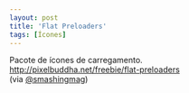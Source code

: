 ```yaml
---
layout: post
title: 'Flat Preloaders'
tags: [Ícones]
---
```


Pacote de ícones de carregamento.<br>
<http://pixelbuddha.net/freebie/flat-preloaders><br>
(via [@smashingmag](https://twitter.com/smashingmag/status/441915156235550720))

